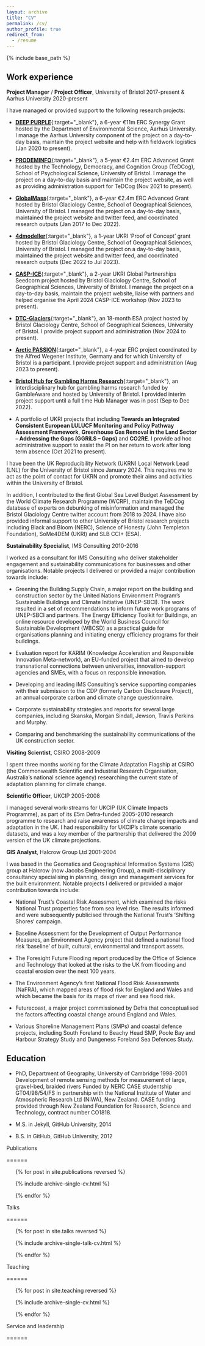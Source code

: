 ```yaml
---
layout: archive
title: "CV"
permalink: /cv/
author_profile: true
redirect_from:
  - /resume
---
```


{% include base_path %}

## Work experience

**Project Manager** / **Project Officer**, University of Bristol 2017-present & Aarhus University 2020-present

I have managed or provided support to the following research projects:

- [**DEEP PURPLE**](https://www.deeppurple-ercsyg.eu/){:target="_blank"}, a 6-year €11m ERC Synergy Grant hosted by the Department of Environmental Science, Aarhus University. I manage the Aarhus University component of the project on a day-to-day basis, maintain the project website and help with fieldwork logistics (Jan 2020 to present).

- [**PRODEMINFO**](https://sks.to/prodeminfo){:target="_blank"}, a 5-year €2.4m ERC Advanced Grant hosted by the Technology, Democracy, and Cognition Group (TeDCog), School of Psychological Science, University of Bristol. I manage the project on a day-to-day basis and maintain the project website, as well as providing administration support for TeDCog (Nov 2021 to present).

- [**GlobalMass**](https://www.globalmass.eu/){:target="_blank"}, a 6-year €2.4m ERC Advanced Grant hosted by Bristol Glaciology Centre, School of Geographical Sciences, University of Bristol. I managed the project on a day-to-day basis, maintained the project website and twitter feed, and coordinated research outputs (Jan 2017 to Dec 2022).

- [**4dmodeller**](https://www.globalmass.eu/4dmodeller/){:target="_blank"}, a 1-year UKRI ‘Proof of Concept’ grant hosted by Bristol Glaciology Centre, School of Geographical Sciences, University of Bristol. I managed the project on a day-to-day basis, maintained the project website and twitter feed, and coordinated research outputs (Dec 2022 to Jul 2023).

- [**CASP-ICE**](https://microlabbristol.org/casp-ice/){:target="_blank"}, a 2-year UKRI Global Partnerships Seedcorn project hosted by Bristol Glaciology Centre, School of Geographical Sciences, University of Bristol. I manage the project on a day-to-day basis, maintain the project website, liaise with partners and helped organise the April 2024 CASP-ICE workshop (Nov 2023 to present).

- [**DTC-Glaciers**](https://dtcglaciers.org/){:target="_blank"}, an 18-month ESA project hosted by Bristol Glaciology Centre, School of Geographical Sciences, University of Bristol. I provide project support and administration (Nov 2024 to present).

- [**Arctic PASSION**](https://arcticpassion.eu/){:target="_blank"}, a 4-year ERC project coordinated by the Alfred Wegener Institute, Germany and for which University of Bristol is a participant. I provide project support and administration (Aug 2023 to present).

- [**Bristol Hub for Gambling Harms Research**](https://www.bristol.ac.uk/research/groups/gambling-harms/){:target="_blank"}, an interdisciplinary hub for gambling harms research funded by GambleAware and hosted by University of Bristol. I provided interim project support until a full time Hub Manager was in post (Sep to Dec 2022).

- A portfolio of UKRI projects that including **Towards an Integrated Consistent European LULUCF Monitoring and Policy Pathway Assessment Framework**,  **Greenhouse Gas Removal in the Land Sector – Addressing the Gaps (GGRiLS – Gaps)** and **CO2RE**. I provide ad hoc administrative support to assist the PI on her return to work after long term absence (Oct 2021 to present).

I have been the UK Reproducibility Network (UKRN) Local Network Lead (LNL) for the University of Bristol since January 2024. This requires me to act as the point of contact for UKRN and promote their aims and activities within the University of Bristol.

In addition, I contributed to the first Global Sea Level Budget Assessment by the World Climate Research Programme (WCRP), maintain the TeDCog database of experts on debunking of misinformation and managed the Bristol Glaciology Centre twitter account from 2018 to 2024. I have also provided informal support to other University of Bristol research projects including Black and Bloom (NERC), Science of Honesty (John Templeton Foundation), SoMe4DEM (UKRI) and SLB CCI+ (ESA).

**Sustainability Specialist**, IMS Consulting 2010-2016

I worked as a consultant for IMS Consulting who deliver stakeholder engagement and sustainability communications for businesses and other organisations. Notable projects I delivered or provided a major contribution towards include:

- Greening the Building Supply Chain, a major report on the building and construction sector by the United Nations Environment Program’s Sustainable Buildings and Climate Initiative (UNEP-SBCI). The work resulted in a set of recommendations to inform future work programs of UNEP-SBCI and partners.
  The Energy Efficiency Toolkit for Buildings, an online resource developed by the World Business Council for Sustainable Development (WBCSD) as a practical guide for organisations planning and initiating energy efficiency programs for their buildings.

- Evaluation report for KARIM (Knowledge Acceleration and Responsible Innovation Meta-network), an EU-funded project that aimed to develop transnational connections between universities, innovation-support agencies and SMEs, with a focus on responsible innovation.

- Developing and leading IMS Consulting’s service supporting companies with their submission to the CDP (formerly Carbon Disclosure Project), an annual corporate carbon and climate change questionnaire.

- Corporate sustainability strategies and reports for several large companies, including Skanska, Morgan Sindall, Jewson, Travis Perkins and Murphy.

- Comparing and benchmarking the sustainability communications of the UK construction sector.

**Visiting Scientist**, CSIRO 2008-2009

I spent three months working for the Climate Adaptation Flagship at CSIRO (the Commonwealth Scientific and Industrial Research Organisation, Australia’s national science agency) researching the current state of adaptation planning for climate change.

**Scientific Officer**, UKCIP 2005-2008

I managed several work-streams for UKCIP (UK Climate Impacts Programme), as part of its £5m Defra-funded 2005-2010 research programme to research and raise awareness of climate change impacts and adaptation in the UK. I had responsibility for UKCIP’s climate scenario datasets, and was a key member of the partnership that delivered the 2009 version of the UK climate projections.

**GIS Analyst**, Halcrow Group Ltd 2001-2004

I was based in the Geomatics and Geographical Information Systems (GIS) group at Halcrow (now Jacobs Engineering Group), a multi-disciplinary consultancy specialising in planning, design and management services for the built environment. Notable projects I delivered or provided a major contribution towards include:

- National Trust’s Coastal Risk Assessment, which examined the risks National Trust properties face from sea level rise. The results informed and were subsequently publicised through the National Trust’s ‘Shifting Shores‘ campaign.

- Baseline Assessment for the Development of Output Performance Measures, an Environment Agency project that defined a national flood risk ‘baseline’ of built, cultural, environmental and transport assets.

- The Foresight Future Flooding report produced by the Office of Science and Technology that looked at the risks to the UK from flooding and coastal erosion over the next 100 years.

- The Environment Agency’s first National Flood Risk Assessments (NaFRA), which mapped areas of flood risk for England and Wales and which became the basis for its maps of river and sea flood risk.

- Futurecoast, a major project commissioned by Defra that conceptualised the factors affecting coastal change around England and Wales.

- Various Shoreline Management Plans (SMPs) and coastal defence projects, including South Foreland to Beachy Head SMP, Poole Bay and Harbour Strategy Study and Dungeness Foreland Sea Defences Study.

## Education

* PhD, Department of Geography, University of Cambridge 1998-2001
  Development of remote sensing methods for measurement of large, gravel-bed, braided rivers
  Funded by NERC CASE studentship GT04/98/54/FS in partnership with the National Institute of Water and Atmospheric Research Ltd (NIWA), New Zealand. CASE funding provided through New Zealand Foundation for Research, Science and Technology, contract number CO1818.

* M.S. in Jekyll, GitHub University, 2014

* B.S. in GitHub, GitHub University, 2012

Publications

======

<ul>{% for post in site.publications reversed %}

{% include archive-single-cv.html %}

{% endfor %}</ul>

Talks

======

<ul>{% for post in site.talks reversed %}

{% include archive-single-talk-cv.html  %}

{% endfor %}</ul>

Teaching

======

<ul>{% for post in site.teaching reversed %}

{% include archive-single-cv.html %}

{% endfor %}</ul>

Service and leadership

======
